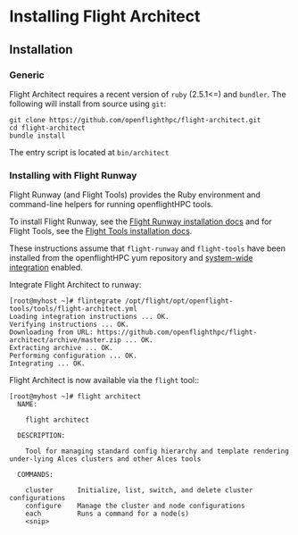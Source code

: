 # Installing Flight Architect

## Installation

### Generic

Flight Architect requires a recent version of `ruby` (2.5.1<=) and `bundler`.
The following will install from source using `git`:
```
git clone https://github.com/openflighthpc/flight-architect.git
cd flight-architect
bundle install
```

The entry script is located at `bin/architect`

### Installing with Flight Runway

Flight Runway (and Flight Tools) provides the Ruby environment and command-line helpers for running openflightHPC tools.

To install Flight Runway, see the [Flight Runway installation docs](https://github.com/openflighthpc/flight-runway#installation>) and for Flight Tools, see the [Flight Tools installation docs](https://github.com/openflighthpc/openflight-tools#installation>).

These instructions assume that `flight-runway` and `flight-tools` have been installed from the openflightHPC yum repository and [system-wide integration](https://github.com/openflighthpc/flight-runway#system-wide-integration) enabled.

Integrate Flight Architect to runway:

```
[root@myhost ~]# flintegrate /opt/flight/opt/openflight-tools/tools/flight-architect.yml
Loading integration instructions ... OK.
Verifying instructions ... OK.
Downloading from URL: https://github.com/openflighthpc/flight-architect/archive/master.zip ... OK.
Extracting archive ... OK.
Performing configuration ... OK.
Integrating ... OK.
```

Flight Architect is now available via the `flight` tool::

```
[root@myhost ~]# flight architect
  NAME:

    flight architect

  DESCRIPTION:

    Tool for managing standard config hierarchy and template rendering under-lying Alces clusters and other Alces tools

  COMMANDS:

    cluster      Initialize, list, switch, and delete cluster configurations
    configure    Manage the cluster and node configurations
    each         Runs a command for a node(s)
    <snip>
```
